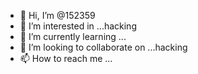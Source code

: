 - 👋 Hi, I’m @152359
- 👀 I’m interested in ...hacking
- 🌱 I’m currently learning ...
- 💞️ I’m looking to collaborate on ...hacking
- 📫 How to reach me ...

<!---
152359/152359 is a ✨ special ✨ repository because its `README.md` (this file) appears on your GitHub profile.
You can click the Preview link to take a look at your changes.
--->
